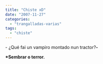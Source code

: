 ```yaml
---
title: "Chiste xD"
date: "2007-11-27"
categories: 
  - "trangalladas-varias"
tags: 
  - "chiste"
---
```


\- ¿Qué fai un vampiro montado nun tractor?**\-**

**\*Sembrar o terror.**
